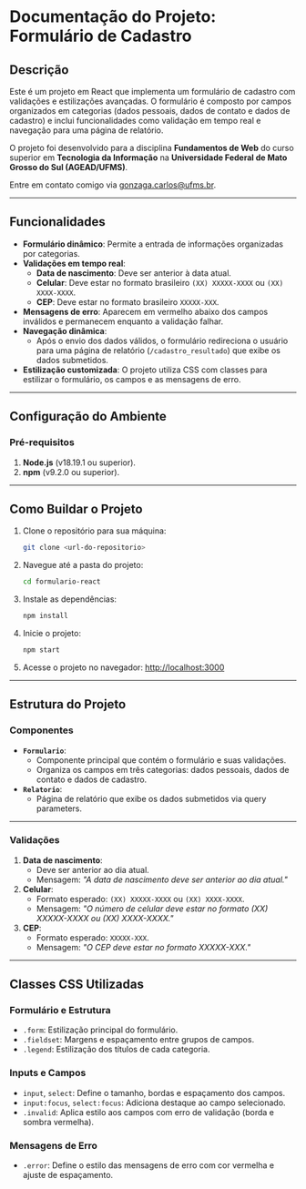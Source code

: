 # **Documentação do Projeto: Formulário de Cadastro**

## **Descrição**
Este é um projeto em React que implementa um formulário de cadastro com validações e estilizações avançadas. O formulário é composto por campos organizados em categorias (dados pessoais, dados de contato e dados de cadastro) e inclui funcionalidades como validação em tempo real e navegação para uma página de relatório.

O projeto foi desenvolvido para a disciplina **Fundamentos de Web** do curso superior em **Tecnologia da Informação** na **Universidade Federal de Mato Grosso do Sul (AGEAD/UFMS)**. 

Entre em contato comigo via [gonzaga.carlos@ufms.br](mailto:gonzaga.carlos@ufms.br).

---

## **Funcionalidades**
- **Formulário dinâmico**: Permite a entrada de informações organizadas por categorias.
- **Validações em tempo real**:
  - **Data de nascimento**: Deve ser anterior à data atual.
  - **Celular**: Deve estar no formato brasileiro `(XX) XXXXX-XXXX` ou `(XX) XXXX-XXXX`.
  - **CEP**: Deve estar no formato brasileiro `XXXXX-XXX`.
- **Mensagens de erro**: Aparecem em vermelho abaixo dos campos inválidos e permanecem enquanto a validação falhar.
- **Navegação dinâmica**:
  - Após o envio dos dados válidos, o formulário redireciona o usuário para uma página de relatório (`/cadastro_resultado`) que exibe os dados submetidos.
- **Estilização customizada**: O projeto utiliza CSS com classes para estilizar o formulário, os campos e as mensagens de erro.

---

## **Configuração do Ambiente**
### **Pré-requisitos**
1. **Node.js** (v18.19.1 ou superior).
2. **npm** (v9.2.0 ou superior).

---

## **Como Buildar o Projeto**
1. Clone o repositório para sua máquina:
   ```bash
   git clone <url-do-repositorio>
   ```
2. Navegue até a pasta do projeto:
   ```bash
   cd formulario-react
   ```
3. Instale as dependências:
   ```bash
   npm install
   ```
4. Inicie o projeto:
   ```bash
   npm start
   ```
5. Acesse o projeto no navegador:
   [http://localhost:3000](http://localhost:3000)

---

## **Estrutura do Projeto**
### **Componentes**
- **`Formulario`**:
  - Componente principal que contém o formulário e suas validações.
  - Organiza os campos em três categorias: dados pessoais, dados de contato e dados de cadastro.
- **`Relatorio`**:
  - Página de relatório que exibe os dados submetidos via query parameters.

---

### **Validações**
1. **Data de nascimento**:
   - Deve ser anterior ao dia atual.
   - Mensagem: *"A data de nascimento deve ser anterior ao dia atual."*
2. **Celular**:
   - Formato esperado: `(XX) XXXXX-XXXX` ou `(XX) XXXX-XXXX`.
   - Mensagem: *"O número de celular deve estar no formato (XX) XXXXX-XXXX ou (XX) XXXX-XXXX."*
3. **CEP**:
   - Formato esperado: `XXXXX-XXX`.
   - Mensagem: *"O CEP deve estar no formato XXXXX-XXX."*

---

## **Classes CSS Utilizadas**
### **Formulário e Estrutura**
- `.form`: Estilização principal do formulário.
- `.fieldset`: Margens e espaçamento entre grupos de campos.
- `.legend`: Estilização dos títulos de cada categoria.

### **Inputs e Campos**
- `input`, `select`: Define o tamanho, bordas e espaçamento dos campos.
- `input:focus`, `select:focus`: Adiciona destaque ao campo selecionado.
- `.invalid`: Aplica estilo aos campos com erro de validação (borda e sombra vermelha).

### **Mensagens de Erro**
- `.error`: Define o estilo das mensagens de erro com cor vermelha e ajuste de espaçamento.

